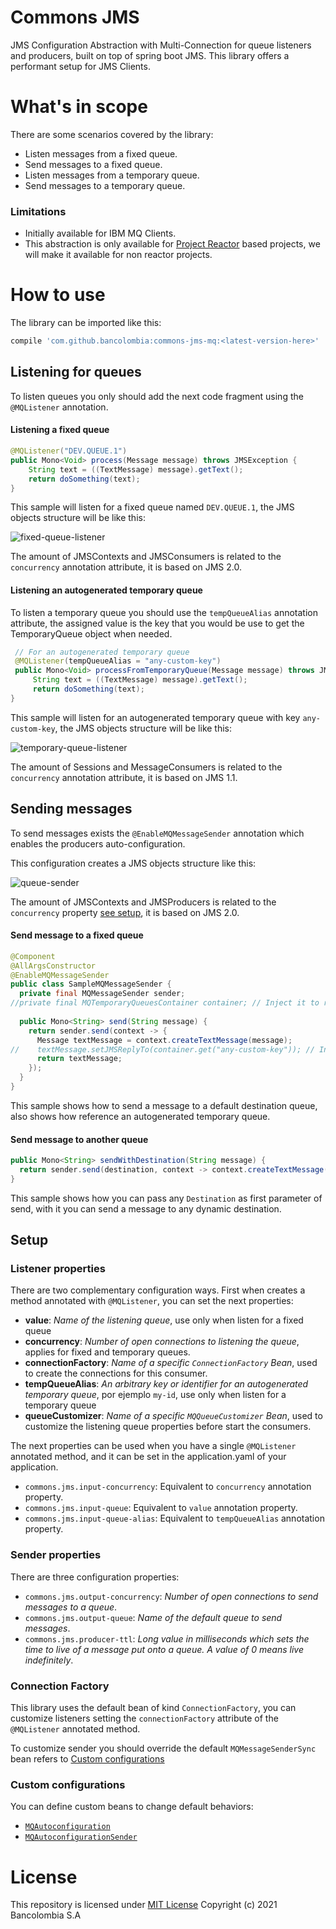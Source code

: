 # Commons JMS

JMS Configuration Abstraction with Multi-Connection for queue listeners and producers, built on top of spring boot JMS.
This library offers a performant setup for JMS Clients.

# What's in scope

There are some scenarios covered by the library:
- Listen messages from a fixed queue.
- Send messages to a fixed queue.
- Listen messages from a temporary queue.
- Send messages to a temporary queue.

### Limitations
- Initially available for IBM MQ Clients.
- This abstraction is only available for [Project Reactor](https://projectreactor.io/) based projects, we will make it
  available for non reactor projects.

# How to use

The library can be imported like this:

```gradle
compile 'com.github.bancolombia:commons-jms-mq:<latest-version-here>'
```

## Listening for queues
To listen queues you only should add the next code fragment using the `@MQListener` annotation.

#### Listening a fixed queue

```java
@MQListener("DEV.QUEUE.1")
public Mono<Void> process(Message message) throws JMSException {  
    String text = ((TextMessage) message).getText();  
    return doSomething(text);  
}
```

This sample will listen for a fixed queue named `DEV.QUEUE.1`, the JMS objects structure will be like this:

![fixed-queue-listener](diagrams/fixed-queue-listener.png)

The amount of JMSContexts and JMSConsumers is related to the `concurrency` annotation attribute, it is based on JMS 2.0.

#### Listening an autogenerated temporary queue

To listen a temporary queue you should use the `tempQueueAlias` annotation attribute, the assigned value is the key that
you would be use to get the TemporaryQueue object when needed.

```java
 // For an autogenerated temporary queue  
 @MQListener(tempQueueAlias = "any-custom-key")  
 public Mono<Void> processFromTemporaryQueue(Message message) throws JMSException {  
     String text = ((TextMessage) message).getText();  
     return doSomething(text);  
}
```

This sample will listen for an autogenerated temporary queue with key `any-custom-key`, the JMS objects structure will
be like this:

![temporary-queue-listener](diagrams/temporary-queue-listener.png)

The amount of Sessions and MessageConsumers is related to the `concurrency` annotation attribute, it is based on JMS 1.1.

## Sending messages

To send messages exists the `@EnableMQMessageSender` annotation which enables the producers auto-configuration.

This configuration creates a JMS objects structure like this:

![queue-sender](diagrams/queue-sender.png)

The amount of JMSContexts and JMSProducers is related to the `concurrency` property [see setup](#Setup), it is based on
JMS 2.0.

#### Send message to a fixed queue

```java
@Component  
@AllArgsConstructor  
@EnableMQMessageSender  
public class SampleMQMessageSender {  
  private final MQMessageSender sender;  
//private final MQTemporaryQueuesContainer container; // Inject it to reference a temporary queue  
  
  public Mono<String> send(String message) {  
    return sender.send(context -> {  
      Message textMessage = context.createTextMessage(message);  
//    textMessage.setJMSReplyTo(container.get("any-custom-key")); // Inject the reply to queue from container
      return textMessage; 
    });  
  }  
}
```

This sample shows how to send a message to a default destination queue, also shows how reference an autogenerated
temporary queue.

#### Send message to another queue

```java
public Mono<String> sendWithDestination(String message) {  
  return sender.send(destination, context -> context.createTextMessage(message));  
}
```

This sample shows how you can pass any `Destination` as first parameter of send, with it you can send a message to any
dynamic destination.

## Setup

### Listener properties

There are two complementary configuration ways. First when creates a method annotated with `@MQListener`, you can set
the next properties:

- **value**: *Name of the listening queue*, use only when listen for a fixed queue
- **concurrency**:  *Number of open connections to listening the queue*, applies for fixed and temporary queues.
- **connectionFactory**: *Name of a specific `ConnectionFactory` Bean*, used to create the connections for this consumer.
- **tempQueueAlias**: *An arbitrary key or identifier for an autogenerated temporary queue*, por ejemplo `my-id`, use
  only when listen for a temporary queue
- **queueCustomizer**: *Name of a specific `MQQueueCustomizer` Bean*, used to customize the listening queue properties
  before start the consumers.

The next properties can be used when you have a single `@MQListener` annotated method, and it can be set in the
application.yaml of your application.

- `commons.jms.input-concurrency`: Equivalent to `concurrency` annotation property.
- `commons.jms.input-queue`: Equivalent to `value` annotation property.
- `commons.jms.input-queue-alias`: Equivalent to `tempQueueAlias` annotation property.

### Sender properties

There are three configuration properties:
- `commons.jms.output-concurrency`: *Number of open connections to send messages to a queue*.
- `commons.jms.output-queue`: *Name of the default queue to send messages*.
- `commons.jms.producer-ttl`: *Long value in milliseconds which sets the time to live of a message put onto a queue. A
  value of 0 means live indefinitely*.

### Connection Factory

This library uses the default bean of kind `ConnectionFactory`, you can customize listeners setting the
`connectionFactory` attribute of the `@MQListener` annotated method.

To customize sender you should override the default `MQMessageSenderSync` bean refers to
[Custom configurations](#Custom-configurations)


### Custom configurations

You can define custom beans to change default behaviors:
-  [`MQAutoconfiguration`](commons-jms-mq/src/main/java/co/com/bancolombia/commons/jms/mq/config/MQAutoconfiguration.java)
-  [`MQAutoconfigurationSender`](commons-jms-mq/src/main/java/co/com/bancolombia/commons/jms/mq/config/MQAutoconfigurationSender.java)


# License

This repository is licensed under [MIT License](./LICENSE) Copyright (c) 2021 Bancolombia S.A
